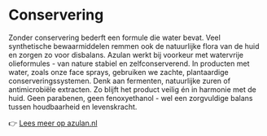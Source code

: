 # Conservering

Zonder conservering bederft een formule die water bevat. Veel synthetische bewaarmiddelen remmen ook de natuurlijke flora van de huid en zorgen zo voor disbalans. Azulan werkt bij voorkeur met watervrije olieformules - van nature stabiel en zelfconserverend. In producten met water, zoals onze face sprays, gebruiken we zachte, plantaardige conserveringssystemen. Denk aan fermenten, natuurlijke zuren of antimicrobiële extracten. Zo blijft het product veilig én in harmonie met de huid. Geen parabenen, geen fenoxyethanol - wel een zorgvuldige balans tussen houdbaarheid en levenskracht.

👉 [Lees meer op azulan.nl](https://azulan.nl/atlas/conservering)